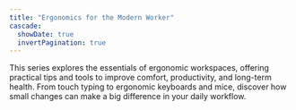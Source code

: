 ```yaml
---
title: "Ergonomics for the Modern Worker"
cascade:
  showDate: true
  invertPagination: true
---
```


This series explores the essentials of ergonomic workspaces, offering practical tips and tools to improve comfort, productivity, and long-term health. From touch typing to ergonomic keyboards and mice, discover how small changes can make a big difference in your daily workflow.
